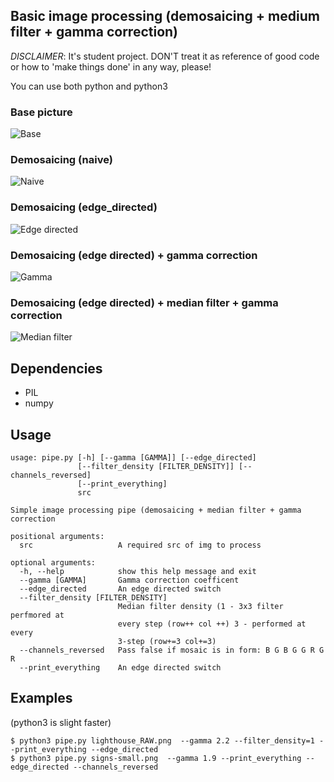 ## Basic image processing (demosaicing + medium filter + gamma correction)
*DISCLAIMER*: It's student project. DON'T treat it as reference of good code or how to 'make things done' in any way, please!

You can use both python and python3

### Base picture
![Base](lighthouse_RAW.png)
### Demosaicing (naive)
![Naive](results/naive/result.png)
### Demosaicing (edge_directed)
![Edge directed](results/result.png)
### Demosaicing (edge directed) + gamma correction
![Gamma](results/result_corrected.png)
### Demosaicing (edge directed) + median filter + gamma correction
![Median filter](results/result_corrected_with_median_filter.png)

## Dependencies
- PIL
- numpy

## Usage
```
usage: pipe.py [-h] [--gamma [GAMMA]] [--edge_directed]
               [--filter_density [FILTER_DENSITY]] [--channels_reversed]
               [--print_everything]
               src

Simple image processing pipe (demosaicing + median filter + gamma correction

positional arguments:
  src                   A required src of img to process

optional arguments:
  -h, --help            show this help message and exit
  --gamma [GAMMA]       Gamma correction coefficent
  --edge_directed       An edge directed switch
  --filter_density [FILTER_DENSITY]
                        Median filter density (1 - 3x3 filter perfmored at
                        every step (row++ col ++) 3 - performed at every
                        3-step (row+=3 col+=3)
  --channels_reversed   Pass false if mosaic is in form: B G B G G R G R
  --print_everything    An edge directed switch

```

## Examples
(python3 is slight faster)
```
$ python3 pipe.py lighthouse_RAW.png  --gamma 2.2 --filter_density=1 --print_everything --edge_directed
$ python3 pipe.py signs-small.png  --gamma 1.9 --print_everything --edge_directed --channels_reversed

```
